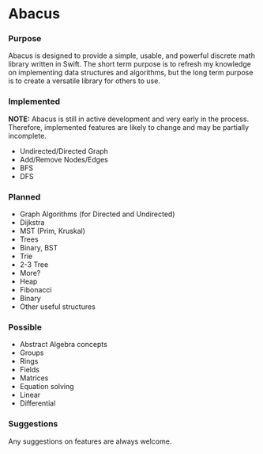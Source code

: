 # Abacus

### Purpose
Abacus is designed to provide a simple, usable, and powerful discrete math library written in Swift.
The short term purpose is to refresh my knowledge on implementing data structures and algorithms, but the long term purpose is to
create a versatile library for others to use.

### Implemented
**NOTE:** Abacus is still in active development and very early in the process. Therefore, implemented features are likely to change 
and may be partially incomplete.

* Undirected/Directed Graph
 * Add/Remove Nodes/Edges
 * BFS
 * DFS

### Planned
* Graph Algorithms (for Directed and Undirected)
 * Dijkstra
 * MST (Prim, Kruskal)
* Trees
 * Binary, BST
 * Trie
 * 2-3 Tree
 * More?
* Heap
 * Fibonacci
 * Binary
* Other useful structures

### Possible
* Abstract Algebra concepts
 * Groups
 * Rings
 * Fields
* Matrices
* Equation solving
 * Linear
 * Differential
 
### Suggestions
Any suggestions on features are always welcome.
